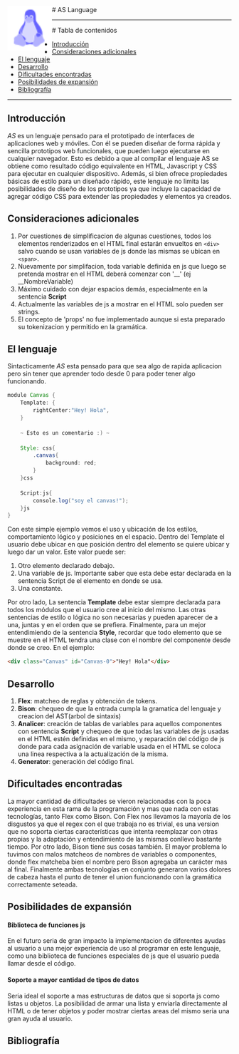 <!-- omit in toc -->

<!-- esta imagen es solo de prueba -->
<img src="/res/linux.svg" alt="logo" style="float: left; vertical-align:baseline" width="100"/>
<!-- omit in toc --># AS Language

---

<!-- omit in toc --> # Tabla de contenidos

- [Introducción](#introducción)
- [Consideraciones adicionales](#consideraciones-adicionales)
- [El lenguaje](#el-lenguaje)
- [Desarrollo](#desarrollo)
- [Dificultades encontradas](#dificultades-encontradas)
- [Posibilidades de expansión](#posibilidades-de-expansión)
- [Bibliografía](#bibliografía)

---

## Introducción

<!-- Introducción con idea subyacente y objetivos del lenguaje. -->

*AS* es un lenguaje pensado para el prototipado de interfaces de aplicaciones web y móviles. Con él se pueden diseñar de forma rápida y sencilla prototipos web funcionales, que pueden luego ejecutarse en cualquier navegador. Esto es debido a que al compilar el lenguaje AS se obtiene como resultado código equivalente en HTML, Javascript y CSS para ejecutar en cualquier dispositivo. Además, si bien ofrece propiedades básicas de estilo para un diseñado rápido, este lenguaje no limita las posibilidades de diseño de los prototipos ya que incluye la capacidad de agregar código CSS para extender las propiedades y elementos ya creados.

## Consideraciones adicionales

<!-- Consideraciones adicionales no previstas en este enunciado que afecten a la implementación del lenguaje. -->
1. Por cuestiones de simplificacion de algunas cuestiones, todos los elementos renderizados en el HTML final estarán envueltos en ```<div>``` salvo cuando se usan variables de js donde las mismas se ubican en ```<span>```.
2. Nuevamente por simplifacion, toda variable definida en js que luego se pretenda mostrar en el HTML deberá comenzar con '__' (ej __NombreVariable)
3. Máximo cuidado con dejar espacios demás, especialmente en la sentencia **Script**
4. Actualmente las variables de js a mostrar en el HTML solo pueden ser strings.
5. El concepto de 'props' no fue implementado aunque si esta preparado su tokenizacion y permitido en la gramática.

## El lenguaje

<!-- Descripción de la gramática/sintaxis del lenguaje diseñado. -->
Sintacticamente *AS* esta pensado para que sea algo de rapida aplicacion pero sin tener que aprender todo desde 0 para poder tener algo funcionando. 
```Groovy
module Canvas {
    Template: {
        rightCenter:"Hey! Hola",
    }

    ~ Esto es un comentario :) ~

    Style: css{
		.canvas{
			background: red;
		}
    }css
    
    Script:js{
        console.log("soy el canvas!"); 
    }js
}
```
Con este simple ejemplo vemos el uso y ubicación de los estilos, comportamiento lógico y posiciones en el espacio.
Dentro del Template el usuario debe ubicar en que posición dentro del elemento se quiere ubicar y luego dar un valor. Este valor puede ser:

1. Otro elemento declarado debajo.
2. Una variable de js. Importante saber que esta debe estar declarada en la sentencia Script de el elemento en donde se usa.
3. Una constante. 

Por otro lado, La sentencia **Template** debe estar siempre declarada para todos los módulos que el usuario cree al inicio del mismo. Las otras sentencias de estilo o lógica no son necesarias y pueden aparecer de a una, juntas y en el orden que se prefiera.
Finalmente, para un mejor entendimiendo de la sentencia **Style**, recordar que todo elemento que se muestre en el HTML tendra una clase con el nombre del componente desde donde se creo. En el ejemplo:
```html
<div class="Canvas" id="Canvas-0">"Hey! Hola"</div>
```

## Desarrollo

<!-- Descripción del desarrollo del proyecto y de las fases del compilador. -->
1. **Flex**: matcheo de reglas y obtención de tokens.
2. **Bison**: chequeo de que la entrada cumpla la gramatica del lenguaje y creacion del AST(arbol de sintaxis)
3. **Analicer**: creación de tablas de variables para aquellos componentes con sentencia **Script** y chequeo de que todas las variables de js usadas en el HTML estén definidas en el mismo, y reparación del código de js donde para cada asignación de variable usada en el HTML se coloca una linea respectiva a la actualización de la misma.
4. **Generator**: generación del código final. 

## Dificultades encontradas

<!-- Dificultades a la hora de desarrollar el proyecto o alguna de sus partes (incluso problemas al concebir la idea original). -->
La mayor cantidad de dificultades se vieron relacionadas con la poca experiencia en esta rama de la programación y mas que nada con estas tecnologías, tanto Flex como Bison.
Con Flex nos llevamos la mayoría de los disgustos ya que el regex con el que trabaja no es trivial, es una version que no soporta ciertas características que intenta reemplazar con otras propias y la adaptación y entendimiento de las mismas conllevo bastante tiempo.
Por otro lado, Bison tiene sus cosas también. El mayor problema lo tuvimos con malos matcheos de nombres de variables o componentes, donde flex matcheba bien el nombre pero Bison agregaba un carácter mas al final. 
Finalmente ambas tecnologías en conjunto generaron varios dolores de cabeza hasta el punto de tener el union funcionando con la gramática correctamente seteada.
## Posibilidades de expansión

<!-- Futuras extensiones y/o modificaciones, indicando brevemente la complejidad de cada
una. -->
#### Biblioteca de funciones js
En el futuro seria de gran impacto la implementacion de diferentes ayudas al usuario a una mejor experiencia de uso al programar en este lenguaje, como una biblioteca de funciones especiales de js que el usuario pueda llamar desde el código. 


#### Soporte a mayor cantidad de tipos de datos
Seria ideal el soporte a mas estructuras de datos que si soporta js como listas u objetos. La posibilidad de armar una lista y enviarla directamente al HTML o de tener objetos y poder mostrar ciertas areas del mismo seria una gran ayuda al usuario.

## Bibliografía

<!-- Referencias y bibliografía. La diferencia entre referencia y bibliografía es que las
referencias son aquellos materiales de consulta (sitios web, libros, papers, posts, etc.),
para los cuales se emplea una referencia dentro del informe de forma explícita (e.g.,
“... para más información, ver Aho y col., 2006... ”). La bibliografía, en cambio, es material consultado que no se referencia dentro del informe, pero que sí fue accedido
y/o leído para comprender o para implementar el proyecto (e.g., la documentación de C/C++, o las clases de la cátedra). -->
